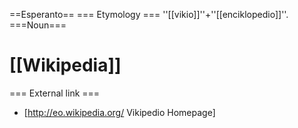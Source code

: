 ==Esperanto==
=== Etymology ===
''[[vikio]]''+''[[enciklopedio]]''.
===Noun===
# [[Wikipedia]]
=== External link ===
* [http://eo.wikipedia.org/ Vikipedio Homepage]